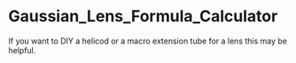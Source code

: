 # Gaussian_Lens_Formula_Calculator
If you want to DIY a helicod or a macro extension tube for a lens this may be helpful.
